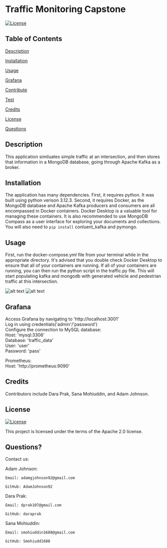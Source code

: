 # Traffic Monitoring Capstone

[![License](https://img.shields.io/badge/License-Apache_2.0-blue.svg)](https://opensource.org/licenses/Apache-2.0)

## Table of Contents

[Description](#description)

[Installation](#installation)

[Usage](#usage)

[Grafana](#Grafana)

[Contribute](#contribute)

[Test](#test)

[Credits](#credits)

[License](#license)

[Questions](#questions)

## Description

This application similuates simple traffic at an intersection, and then stores that information in a MongoDB database, going through Apache Kafka as a broker.

## Installation

The application has many dependencies. First, it requires python. It was built using python verison 3.12.3. Second, it requires Docker, as the MongoDB database and Apache Kafka producers and consumers are all encompassed in Docker containers. Docker Desktop is a valuable tool for managing these containers. It is also recommended to use MongoDB Compass as a user interface for exploring your documents and collections. You will also need to `pip install` conluent_kafka and pymongo.

## Usage

First, run the docker-compose.yml file from your terminal while in the appropriate directory. It's advised that you double check Docker Desktop to ensure that all of your containers are running. If all of your containers are running, you can then run the python script in the traffic.py file. This will start populating kafka and mongodb with generated vehicle and pedestrian traffic at this intersection.

![alt text](./screencap1.PNG)
![alt text](./screencap2.PNG)

## Grafana

Access Grafana by navigating to 'http://localhost:3001'  
Log in using credentials('admin'/'password')  
Configure the connection to MySQL database:  
 Host: 'mysql:3306'  
 Database: 'traffic_data'  
 User: 'user'  
 Password: 'pass'

Prometheus:  
 Host: 'http://prometheus:9090'

## Credits

Contributors include Dara Prak, Sana Mohiuddin, and Adam Johnson.

## License

[![License](https://img.shields.io/badge/License-Apache_2.0-blue.svg)](https://opensource.org/licenses/Apache-2.0)

This project is licensed under the terms of the Apache 2.0 license.

## Questions?

Contact us:

Adam Johnson:

    Email: adamgjohnson92@gmail.com

    GitHub: AdamJohnson92

Dara Prak:

    Email: dprak107@gmail.com

    GitHub: daraprak

Sana Mohiuddin:

    Email: smohiuddin1688@gmail.com

    GitHub: Smohiudd1688
